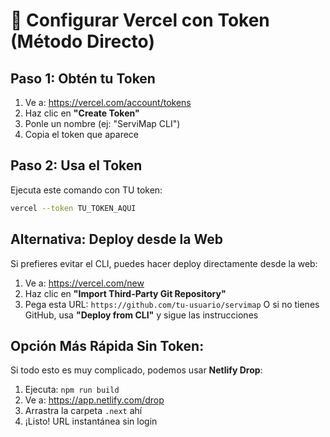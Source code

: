 # 🔑 Configurar Vercel con Token (Método Directo)

## Paso 1: Obtén tu Token
1. Ve a: https://vercel.com/account/tokens
2. Haz clic en **"Create Token"**
3. Ponle un nombre (ej: "ServiMap CLI")
4. Copia el token que aparece

## Paso 2: Usa el Token
Ejecuta este comando con TU token:
```bash
vercel --token TU_TOKEN_AQUI
```

## Alternativa: Deploy desde la Web
Si prefieres evitar el CLI, puedes hacer deploy directamente desde la web:

1. Ve a: https://vercel.com/new
2. Haz clic en **"Import Third-Party Git Repository"**
3. Pega esta URL: `https://github.com/tu-usuario/servimap`
   O si no tienes GitHub, usa **"Deploy from CLI"** y sigue las instrucciones

## Opción Más Rápida Sin Token:
Si todo esto es muy complicado, podemos usar **Netlify Drop**:
1. Ejecuta: `npm run build`
2. Ve a: https://app.netlify.com/drop
3. Arrastra la carpeta `.next` ahí
4. ¡Listo! URL instantánea sin login